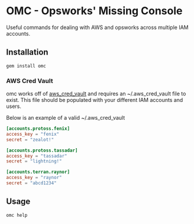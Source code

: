 # OMC - Opsworks' Missing Console

Useful commands for dealing with AWS and opsworks across multiple IAM accounts.


## Installation

```
gem install omc
```

### AWS Cred Vault

omc works off of [aws_cred_vault](http://www.github.com/cbrunsdon/aws_cred_vault) and requires an ~/.aws_cred_vault file to exist. This file should be populated with your different IAM accounts and users.

Below is an example of a valid ~/.aws_cred_vault

```toml
[accounts.protoss.fenix]
access_key = "fenix"
secret = "zealot!"

[accounts.protoss.tassadar]
access_key = "tassadar"
secret = "lightning!"

[accounts.terran.raynor]
access_key = "raynor"
secret = "abcd1234"
```

## Usage

```
omc help
```
